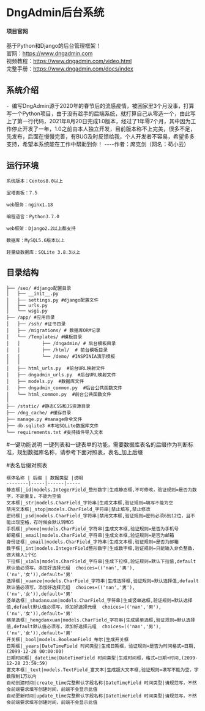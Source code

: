# DngAdmin后台系统

#### 项目官网  
基于Python和Django的后台管理框架！  
官网：https://www.dngadmin.com  
视频教程：https://www.dngadmin.com/video.html  
完整手册：https://www.dngadmin.com/docs/index  

## 系统介绍
`- `编写DngAdmin源于2020年的春节后的流感疫情，被困家里3个月没事，打算写一个Python项目，由于没有趁手的后端系统，就打算自己从零造一个，由此写上了第一行代码，2021年8月20日完成1.0版本，经过了1年零7个月，其中因为工作停止开发了一年，1.0之前由本人独立开发，目前版本称不上完美，很多不足，先发布，后面在慢慢完善，有BUG及时反馈给我，个人开发者不容易，希望多多支持，希望本系统能在工作中帮助到你！
  ----作者：席克剑（网名：苟小云）
## 运行环境
```
系统版本：Centos8.0以上 

宝塔面板：7.5

web服务：nginx1.18

编程语言：Python3.7.0

web框架：Django2.2以上都支持

数据库：MySQL5.6版本以上

轻量级数据库：SQLite 3.8.3以上
```
## 目录结构
```
├── /seo/ #django配置目录
│   ├── __init__.py
│   ├── settings.py #django配置文件
│   ├── urls.py
│   └── wsgi.py
├── /app/ #应用目录
│   ├── /ssh/ #证书目录
│   ├── /migrations/ # 数据库ORM记录
│   └── /Templates/ #模板目录
│   │        ├── /dngadmin/ # 后台模板目录
│   │        ├── /html/  # 前台模板目录
│   │        └── /demo/ #INSPINIA演示模板
│   │
│   ├── html_urls.py  #前台URL映射文件
│   ├── dngadmin_urls.py  #后台URL映射文件
│   ├── models.py  #数据库文件
│   ├── dngadmin_common.py  #后台公共函数文件
│   └── html_common.py  #前台公共函数文件
│
├── /static/ #静态CSS和JS资源目录
├── /dng_cache/ #缓存目录
├── manage.py #manage命令文件
├── db.sqlite3 #本地SQLite数据库文件
└── requirements.txt #支持插件导入文本

```
#一键功能说明
一键列表和一键表单的功能，需要数据库表名的后缀作为判断标准，规划数据库名称，请参考下面对照表，表名_加上后缀

#表名后缀对照表
```
框体名称 | 后缀 | 数据类型 |说明
--------|-----|------|-----
静态框|_id|models.IntegerField_整形数字|生成静态框,不可修改，验证规则=是否为数字，不能重复，不能为空值 
文本框|_str|models.CharField_字符串|生成文本框,验证规则=填写不能为空
禁用文本框|_stop|models.CharField_字符串|禁止填写,禁止修改
密码框|_psd|models.CharField_字符串|禁用文本框,验证规则=密码必须6到12位，且不能出现空格，存时候会默认转MD5
手机框|_phone|models.CharField_字符串|生成文本框,验证规则=是否为手机号
邮箱框|_email|models.CharField_字符串|生成文本框,验证规则=是否为邮箱
身份证框|_email|models.CharField_字符串|生成文本框,验证规则=是否为邮箱
数字框|_int|models.IntegerField整形数字|生成数字框,验证规则=只能输入非负整数，做大输入1个亿
下拉框|_xiala|models.CharField_字符串|生成下拉框,验证规则=默认下拉值,default默认值必须写，添加好选择元组  choices=(('nan','男'),('nv','女')),default='男'
选择框|_xuanze|models.CharField_字符串|生成选择框,验证规则=默认选择值,default默认值必须写，添加好选择元组  choices=(('nan','男'),('nv','女')),default='男'
竖单选框|_shudanxuan|models.CharField_字符串|生成竖单选框,验证规则=默认选择值,default默认值必须写，添加好选择元组  choices=(('nan','男'),('nv','女')),default='男'
横单选框|_hengdanxuan|models.CharField_字符串|生成竖单选框,验证规则=默认选择值,default默认值必须写，添加好选择元组  choices=(('nan','男'),('nv','女')),default='男'
开关框|_bool|models.BooleanField_布尔|生成开关框
日期框|_years|DateTimeField 时间类型|生成日期框，验证规则=是否为时间格式=日期,(2099-12-28 00:00:00)
日期时间框|_datetime|DateTimeField 时间类型|生成时间框，格式=日期+时间,(2099-12-28 23:59:59)
富文本框|_text|models.TextField_富文本|生成超大文本框,验证规则=填写不能为空，字数限制1万以内
自动创建时间|create_time完整默认字段名称|DateTimeField 时间类型|请规范写，不然会前端要求填写创建时间，前端不会显示此值
自动更新时间|update_time完整默认字段名称|DateTimeField 时间类型|请规范写，不然会前端要求填写创建时间，前端不会显示此值
```